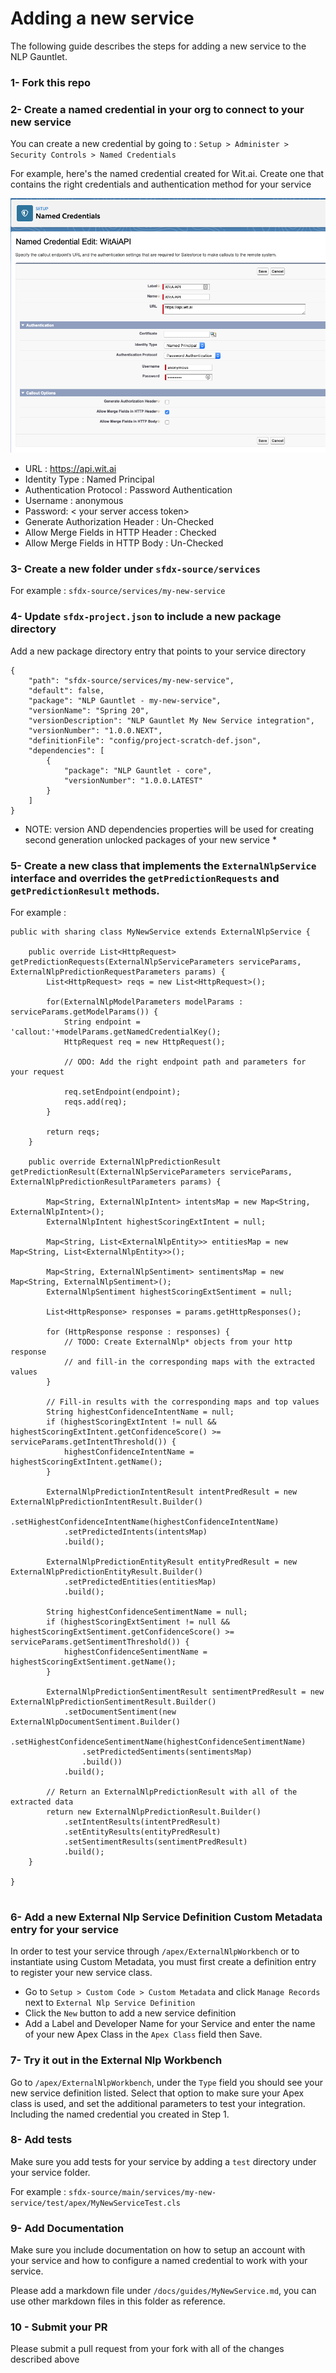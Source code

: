 # Adding a new service

The following guide describes the steps for adding a new service to the NLP Gauntlet.

### 1- Fork this repo

### 2- Create a named credential in your org to connect to your new service

You can create a new credential by going to : `Setup > Administer > Security Controls > Named Credentials`

For example, here's the named credential created for Wit.ai. Create one that contains the right credentials and authentication method for your service

![Wit.ai Setup](/docs/guides/images/witAi/wit2.png?raw=true)

- URL : https://api.wit.ai
- Identity Type : Named Principal
- Authentication Protocol : Password Authentication
- Username : anonymous
- Password: < your server access token>
- Generate Authorization Header : Un-Checked
- Allow Merge Fields in HTTP Header : Checked
- Allow Merge Fields in HTTP Body : Un-Checked


### 3- Create a new folder under `sfdx-source/services`

For example : `sfdx-source/services/my-new-service`

### 4- Update `sfdx-project.json` to include a new package directory

Add a new package directory entry that points to your service directory

```
{
    "path": "sfdx-source/services/my-new-service",
    "default": false,
    "package": "NLP Gauntlet - my-new-service",
    "versionName": "Spring 20",
    "versionDescription": "NLP Gauntlet My New Service integration",
    "versionNumber": "1.0.0.NEXT",
    "definitionFile": "config/project-scratch-def.json",
    "dependencies": [
        {
            "package": "NLP Gauntlet - core",
            "versionNumber": "1.0.0.LATEST"
        }
    ]
}
```

* NOTE: version AND dependencies properties will be used for creating second generation unlocked packages of your new service *

### 5- Create a new class that implements the `ExternalNlpService` interface and overrides the `getPredictionRequests` and `getPredictionResult` methods. 

For example :

```
public with sharing class MyNewService extends ExternalNlpService {

    public override List<HttpRequest> getPredictionRequests(ExternalNlpServiceParameters serviceParams, ExternalNlpPredictionRequestParameters params) {
        List<HttpRequest> reqs = new List<HttpRequest>();

        for(ExternalNlpModelParameters modelParams : serviceParams.getModelParams()) {
            String endpoint = 'callout:'+modelParams.getNamedCredentialKey();
            HttpRequest req = new HttpRequest();

            // ODO: Add the right endpoint path and parameters for your request

            req.setEndpoint(endpoint);
            reqs.add(req);
        }

        return reqs;
    }

    public override ExternalNlpPredictionResult getPredictionResult(ExternalNlpServiceParameters serviceParams, ExternalNlpPredictionResultParameters params) {

        Map<String, ExternalNlpIntent> intentsMap = new Map<String, ExternalNlpIntent>();
        ExternalNlpIntent highestScoringExtIntent = null;

        Map<String, List<ExternalNlpEntity>> entitiesMap = new Map<String, List<ExternalNlpEntity>>();

        Map<String, ExternalNlpSentiment> sentimentsMap = new Map<String, ExternalNlpSentiment>();
        ExternalNlpSentiment highestScoringExtSentiment = null;

        List<HttpResponse> responses = params.getHttpResponses();
        
        for (HttpResponse response : responses) {
            // TODO: Create ExternalNlp* objects from your http response 
            // and fill-in the corresponding maps with the extracted values
        }

        // Fill-in results with the corresponding maps and top values
        String highestConfidenceIntentName = null;
        if (highestScoringExtIntent != null && highestScoringExtIntent.getConfidenceScore() >= serviceParams.getIntentThreshold()) {
            highestConfidenceIntentName = highestScoringExtIntent.getName();
        }

        ExternalNlpPredictionIntentResult intentPredResult = new ExternalNlpPredictionIntentResult.Builder()
            .setHighestConfidenceIntentName(highestConfidenceIntentName)
            .setPredictedIntents(intentsMap)
            .build();

        ExternalNlpPredictionEntityResult entityPredResult = new ExternalNlpPredictionEntityResult.Builder()
            .setPredictedEntities(entitiesMap)
            .build();

        String highestConfidenceSentimentName = null;
        if (highestScoringExtSentiment != null && highestScoringExtSentiment.getConfidenceScore() >= serviceParams.getSentimentThreshold()) {
            highestConfidenceSentimentName = highestScoringExtSentiment.getName();
        }

        ExternalNlpPredictionSentimentResult sentimentPredResult = new ExternalNlpPredictionSentimentResult.Builder()
            .setDocumentSentiment(new ExternalNlpDocumentSentiment.Builder()
                .setHighestConfidenceSentimentName(highestConfidenceSentimentName)
                .setPredictedSentiments(sentimentsMap)
                .build())
            .build();

        // Return an ExternalNlpPredictionResult with all of the extracted data
        return new ExternalNlpPredictionResult.Builder()
            .setIntentResults(intentPredResult)
            .setEntityResults(entityPredResult)
            .setSentimentResults(sentimentPredResult)
            .build();
    }

}


```

### 6- Add a new External Nlp Service Definition Custom Metadata entry for your service

In order to test your service through `/apex/ExternalNlpWorkbench` or to instantiate using Custom Metadata, you must first create a definition entry to register your new service class.

- Go to `Setup > Custom Code > Custom Metadata` and click `Manage Records` next to `External Nlp Service Definition`
- Click the `New` button to add a new service definition
- Add a Label and Developer Name for your Service and enter the name of your new Apex Class in the `Apex Class` field then Save.

### 7- Try it out in the External Nlp Workbench

Go to `/apex/ExternalNlpWorkbench`, under the `Type` field you should see your new service definition listed. 
Select that option to make sure your Apex class is used, and set the additional parameters to test your integration.
Including the named credential you created in Step 1.

### 8- Add tests

Make sure you add tests for your service by adding a `test` directory under your service folder.

For example : `sfdx-source/main/services/my-new-service/test/apex/MyNewServiceTest.cls`

### 9- Add Documentation

Make sure you include documentation on how to setup an account with your service and how to configure a named credential to work with your service.

Please add a markdown file under `/docs/guides/MyNewService.md`, you can use other markdown files in this folder as reference.

### 10 - Submit your PR

Please submit a pull request from your fork with all of the changes described above

